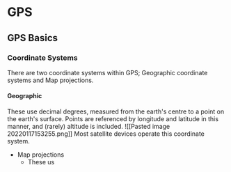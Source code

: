 # GPS

## GPS Basics

### Coordinate Systems
There are two coordinate systems within GPS; Geographic coordinate systems and Map projections.

#### Geographic

These use decimal degrees, measured from the earth's centre to a point on the earth's surface. Points are referenced by longitude and latitude in this manner, and (rarely) altitude is included.
	![[Pasted image 20220117153255.png]] 
	Most satellite devices operate this coordinate system.

- Map projections
	- These us
